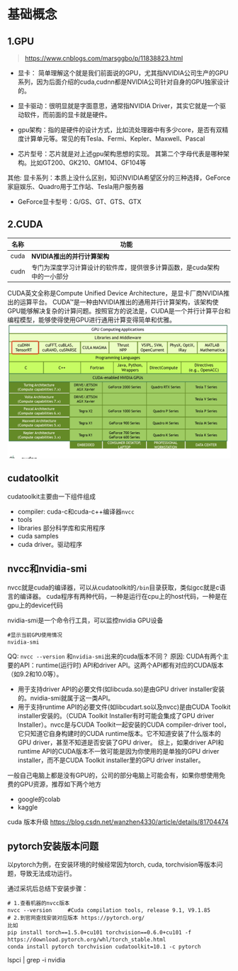 # 基础概念

## 1.GPU
> https://www.cnblogs.com/marsggbo/p/11838823.html

* 显卡： 简单理解这个就是我们前面说的GPU，尤其指NVIDIA公司生产的GPU系列，因为后面介绍的cuda,cudnn都是NVIDIA公司针对自身的GPU独家设计的。

* 显卡驱动：很明显就是字面意思，通常指NVIDIA Driver，其实它就是一个驱动软件，而前面的显卡就是硬件。

* gpu架构：指的是硬件的设计方式，比如流处理器中有多少core，是否有双精度计算单元等。常见的有Tesla、Fermi、Kepler、Maxwell、Pascal

* 芯片型号：芯片就是对上述gpu架构思想的实现。 其第二个字母代表是哪种架构。比如GT200、GK210、GM104、GF104等

其他:
显卡系列：本质上没什么区别，知识NVIDIA希望区分的三种选择，GeForce家庭娱乐、Quadro用于工作站、Tesla用户服务器

* GeForce显卡型号：G/GS、GT、GTS、GTX

## 2.CUDA


|  名称| 功能 |  |
| --- | --- | --- |
| cuda | **NVIDIA推出的并行计算架构** |  |
| cudn | 专门为深度学习计算设计的软件库，提供很多计算函数，是cuda架构中的一小部分 |  |



CUDA英文全称是Compute Unified Device Architecture，是显卡厂商NVIDIA推出的运算平台。 CUDA™是一种由NVIDIA推出的通用并行计算架构，该架构使GPU能够解决复杂的计算问题。按照官方的说法是，CUDA是一个并行计算平台和编程模型，能够使得使用GPU进行通用计算变得简单和优雅。
![-w804](media/15905910529327/15916813286590.jpg)

## cudatoolkit

cudatoolkit主要由一下组件组成
* compiler: cuda-c和cuda-c++编译器`nvcc`
* tools
* libraries 部分科学库和实用程序
* cuda samples
* cuda driver。驱动程序

## nvcc和nvidia-smi
nvcc就是cuda的编译器，可以从cudatoolkit的`/bin`目录获取，类似gcc就是c语言的编译器。
cuda程序有两种代码，一种是运行在cpu上的host代码，一种是在gpu上的device代码

nvidia-smi是一个命令行工具，可以监控nvidia GPU设备
```
#显示当前GPU使用情况
nvidia-smi
```
QQ: `nvcc --version` 和`nvidia-smi`出来的cuda版本不同？
原因: CUDA有两个主要的API：runtime(运行时) API和driver API。这两个API都有对应的CUDA版本（如9.2和10.0等）。
* 用于支持driver API的必要文件(如libcuda.so)是由GPU driver installer安装的。nvidia-smi就属于这一类API。
* 用于支持runtime API的必要文件(如libcudart.so以及nvcc)是由CUDA Toolkit installer安装的。（CUDA Toolkit Installer有时可能会集成了GPU driver Installer）。nvcc是与CUDA Toolkit一起安装的CUDA compiler-driver tool，它只知道它自身构建时的CUDA runtime版本。它不知道安装了什么版本的GPU driver，甚至不知道是否安装了GPU driver。
综上，如果driver API和runtime API的CUDA版本不一致可能是因为你使用的是单独的GPU driver installer，而不是CUDA Toolkit installer里的GPU driver installer。


一般自己电脑上都是没有GPU的，公司的部分电脑上可能会有，如果你想使用免费的GPU资源，推荐如下两个地方
* google的colab
* kaggle


cuda 版本升级 https://blog.csdn.net/wanzhen4330/article/details/81704474



## pytorch安装版本问题
以pytorch为例，在安装环境的时候经常因为torch, cuda, torchvision等版本问题，导致无法成功运行。

通过采坑后总结下安装步骤：

```shell
# 1.查看机器的nvcc版本
nvcc --version     #Cuda compilation tools, release 9.1, V9.1.85
# 2.到官网查找安装对应版本 https://pytorch.org/
比如
pip install torch==1.5.0+cu101 torchvision==0.6.0+cu101 -f https://download.pytorch.org/whl/torch_stable.html
conda install pytorch torchvision cudatoolkit=10.1 -c pytorch
```

lspci | grep -i nvidia


